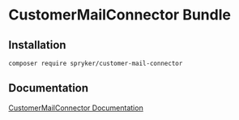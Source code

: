 # CustomerMailConnector Bundle

## Installation

```
composer require spryker/customer-mail-connector
```

## Documentation

[CustomerMailConnector Documentation](https://spryker.github.io/customer-mail-connector/index.html)




